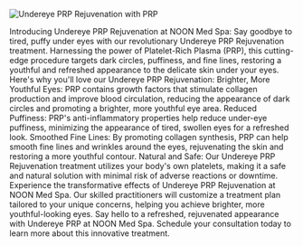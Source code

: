 ![Undereye PRP Rejuvenation with PRP](/web/images/ueye.png)

Introducing Undereye PRP Rejuvenation at NOON Med Spa:
Say goodbye to tired, puffy under eyes with our revolutionary Undereye PRP Rejuvenation treatment. Harnessing the power of Platelet-Rich Plasma (PRP), this cutting-edge procedure targets dark circles, puffiness, and fine lines, restoring a youthful and refreshed appearance to the delicate skin under your eyes.
Here's why you'll love our Undereye PRP Rejuvenation:
Brighter, More Youthful Eyes: PRP contains growth factors that stimulate collagen production and improve blood circulation, reducing the appearance of dark circles and promoting a brighter, more youthful eye area.
Reduced Puffiness: PRP's anti-inflammatory properties help reduce under-eye puffiness, minimizing the appearance of tired, swollen eyes for a refreshed look.
Smoothed Fine Lines: By promoting collagen synthesis, PRP can help smooth fine lines and wrinkles around the eyes, rejuvenating the skin and restoring a more youthful contour.
Natural and Safe: Our Undereye PRP Rejuvenation treatment utilizes your body's own platelets, making it a safe and natural solution with minimal risk of adverse reactions or downtime.
Experience the transformative effects of Undereye PRP Rejuvenation at NOON Med Spa. Our skilled practitioners will customize a treatment plan tailored to your unique concerns, helping you achieve brighter, more youthful-looking eyes. Say hello to a refreshed, rejuvenated appearance with Undereye PRP at NOON Med Spa.
Schedule your consultation today to learn more about this innovative treatment.
